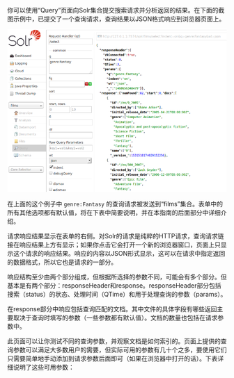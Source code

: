 你可以使用“Query”页面向Solr集合提交搜索请求并分析返回的结果。在下面的截图示例中，已提交了一个查询请求，查询结果以JSON格式响应到浏览器页面上。

![](/assets/query-top.png)

在上面的这个例子中 `genre:Fantasy` 的查询请求被发送到“films”集合。表单中的所有其他选项都有默认值，将在下表中简要说明，并在本指南的后面部分中详细介绍。

请求响应结果显示在表单的右侧。对Solr的请求是纯粹的HTTP请求，查询请求链接在响应结果上方有显示；如果你点击它会打开一个新的浏览器窗口，页面上只显示这个请求的响应结果。响应的内容以JSON形式显示，这可以在请求中指定返回的数据格式，所以它也是请求的一部分。

响应结构至少由两个部分组成，但根据所选择的参数不同，可能会有多个部分。但基本是有两个部分：responseHeader和response。responseHeader部分包括搜索（status）的状态、处理时间（QTime）和用于处理查询的参数（params）。

在response部分中响应包括查询匹配的文档。其中文件的具体字段有哪些返回主要取决于查询时填写的参数（一些参数都有默认值）。文档的数量也包括在请求参数中。

此页面可以让你测试不同的查询参数，并观察文档是如何索引的。页面上提供的查询参数可以满足大多数用户的需要，但实际可用的参数有几十个之多，要使用它们只需要简单地手动添加到请求参数后面即可（如果在浏览器中打开的话）。下表详细说明了这些可用参数：

